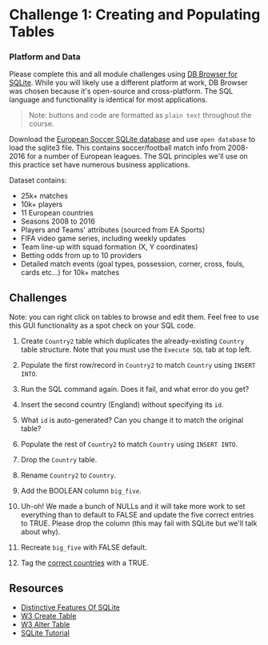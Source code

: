 # Challenge 1: Creating and Populating Tables

### Platform and Data
Please complete this and all module challenges using [DB Browser for SQLite](http://sqlitebrowser.org). While you will likely use a different platform at work, DB Browser was chosen because it's open-source and cross-platform. The SQL language and functionality is identical for most applications.

> Note: buttons and code are formatted as `plain text` throughout the course.

Download the [European Soccer SQLite database](https://www.kaggle.com/hugomathien/soccer/downloads/soccer.zip) and use `open database` to load the sqlite3 file. This contains soccer/football match info from 2008-2016 for a number of European leagues. The SQL principles we'll use on this practice set have numerous business applications.

Dataset contains:

- 25k+ matches
- 10k+ players
- 11 European countries
- Seasons 2008 to 2016
- Players and Teams' attributes (sourced from EA Sports)
- FIFA video game series, including weekly updates
- Team line-up with squad formation (X, Y coordinates)
- Betting odds from up to 10 providers
- Detailed match events (goal types, possession, corner, cross, fouls, cards etc...) for 10k+ matches 

## Challenges
Note: you can right click on tables to browse and edit them. Feel free to use this GUI functionality as a spot check on your SQL code.

1. Create `Country2` table which duplicates the already-existing `Country` table structure. Note that you must use the `Execute SQL` tab at top left.

1. Populate the first row/record in `Country2` to match `Country` using `INSERT INTO`.

1. Run the SQL command again. Does it fail, and what error do you get?

1. Insert the second country (England) without specifying its `id`.

1. What `id` is auto-generated? Can you change it to match the original table?

1. Populate the rest of `Country2` to match `Country` using `INSERT INTO`.

1. Drop the `Country` table.

1. Rename `Country2` to `Country`.

1. Add the BOOLEAN column `big_five`.

1. Uh-oh! We made a bunch of NULLs and it will take more work to set everything than to default to FALSE and update the five correct entries to TRUE. Please drop the column (this may fail with SQLite but we'll talk about why).

1. Recreate `big_five` with FALSE default.

1. Tag the [correct countries](https://fivethirtyeight.com/features/whos-likely-to-win-the-five-big-european-soccer-leagues/) with a TRUE.


## Resources
- [Distinctive Features Of SQLite](https://www.sqlite.org/different.html)
- [W3 Create Table](https://www.w3schools.com/Sql/sql_create_table.asp)
- [W3 Alter Table](https://www.w3schools.com/sql/sql_alter.asp)
- [SQLite Tutorial](http://www.sqlitetutorial.net)

